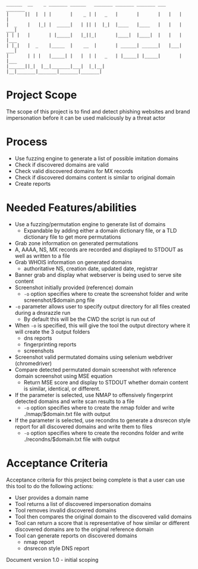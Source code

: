```
______  __    _ _______ ______   _______ _______ _______ ___     _______ 
|      ||  |  | |       |    _ | |   _   |       |       |   |   |       | 
|  _    |   |_| |  _____|   | || |  |_|  |____   |____   |   |   |    ___|
| | |   |       | |_____|   |_||_|       |____|  |____|  |   |   |   |___ 
| |_|   |  _    |_____  |    __  |       | ______| ______|   |___|    ___|
|       | | |   |_____| |   |  | |   _   | |_____| |_____|       |   |___ 
|______||_|  |__|_______|___|  |_|__| |__|_______|_______|_______|_______|
```


# Project Scope
The scope of this project is to find and detect phishing websites and brand impersonation before it can be used maliciously by a threat actor

# Process
* Use fuzzing engine to generate a list of possible imitation domains
* Check if discovered domains are valid
* Check valid discovered domains for MX records
* Check if discovered domains content is similar to original domain
* Create reports


# Needed Features/abilities
* Use a fuzzing/permutation engine to generate list of domains
    * Expandable by adding either a domain dictionary file, or a TLD dictionary file to get more permutations
* Grab zone information on generated permutations
* A, AAAA, NS, MX records are recorded and displayed to STDOUT as well as written to a file
* Grab WHOIS information on generated domains
    * authoritative NS, creation date, updated date, registrar
* Banner grab and display what webserver is being used to serve site content
* Screenshot initially provided (reference) domain
    * `-o` option specifies where to create the screenshot folder and write screenshot/$domain.png file
* `-o` parameter allows user to specify output directory for all files created during a dnsrazzle run
    * By default this will be the CWD the script is run out of
* When `-o` is specified, this will give the tool the output directory where it will create the 3 output folders
    * dns reports
    * fingerprinting reports
    * screenshots
* Screenshot valid permutated domains using selenium webdriver (chromedriver)
* Compare detected permutated domain screenshot with reference domain screenshot using MSE equation
    * Return MSE score and display to STDOUT whether domain content is similar, identical, or different.
* If the parameter is selected, use NMAP to offensively fingerprint detected domains and write scan results to a file
    * `-o` option specifies where to create the nmap folder and write ./nmap/$domain.txt file with output
* If the parameter is selected, use recondns to generate a dnsrecon style report for all discovered domains and write them to files
    * `-o` option specifies where to create the recondns folder and write ./recondns/$domain.txt file with output


# Acceptance Criteria
Acceptance criteria for this project being complete is that a user can use this tool to do the following actions:
* User provides a domain name
* Tool returns a list of discovered impersonation domains
* Tool removes invalid discovered domains
* Tool then compares the original domain to the discovered valid domains
* Tool can return a score that is representative of how similar or different discovered domains are to the original reference domain
* Tool can generate reports on discovered domains
   * nmap report
   * dnsrecon style DNS report



Document version 1.0 - initial scoping
